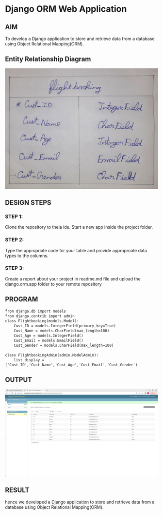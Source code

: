 # Django ORM Web Application

## AIM
To develop a Django application to store and retrieve data from a database using Object Relational Mapping(ORM).

## Entity Relationship Diagram
![Entity Relationship Diagram](./images/ERdiagram2.png)

## DESIGN STEPS

### STEP 1:
Clone the repository to theia ide. Start a new app inside the project folder.

### STEP 2:
Type the appropriate code for your table and provide approproate data types to the columns.

### STEP 3:
Create a report about your project in readme.md file and upload the django.orm.app folder to your remote repository

## PROGRAM

```
from django.db import models
from django.contrib import admin
class Flightbooking(models.Model):
    Cust_ID = models.IntegerField(primary_key=True)
    Cust_Name = models.CharField(max_length=100)
    Cust_Age = models.IntegerField()
    Cust_Email = models.EmailField()
    Cust_Gender = models.CharField(max_length=100)

class FlightbookingAdmin(admin.ModelAdmin):
    list_display = ('Cust_ID','Cust_Name','Cust_Age','Cust_Email','Cust_Gender')
```

## OUTPUT
![OUTPUT](./images/djangoapp2.png)


## RESULT
hence we developed a Django application to store and retrieve data from a database using Object Relational Mapping(ORM).
